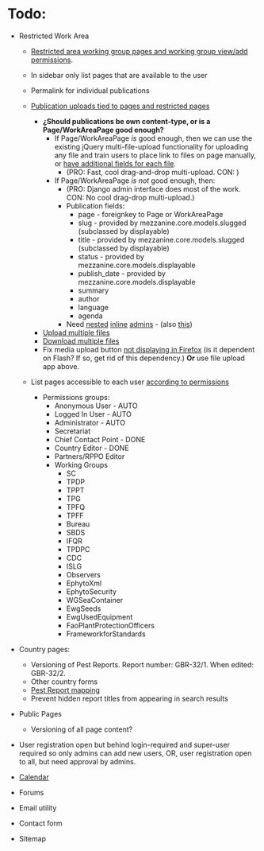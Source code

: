 # Todo:
    
- Restricted Work Area
   - [Restricted area working group pages and working group view/add permissions](http://djangosnippets.org/snippets/2736/).
   - In sidebar only list pages that are available to the user
   - Permalink for individual publications
    - [Publication uploads tied to pages and restricted pages](https://github.com/sigurdga/django-jquery-file-upload)
        - **¿Should publications be own content-type, or is a Page/WorkAreaPage good enough?**
            - If Page/WorkAreaPage *is* good enough, then we can use the existing jQuery multi-file-upload functionality for uploading any file and train users to place link to files on page manually, or [have additional fields for each file](https://github.com/blueimp/jQuery-File-Upload/wiki/How-to-submit-additional-form-data).
                - (PRO: Fast, cool drag-and-drop multi-upload.  CON: )
            - If Page/WorkAreaPage *is not* good enough, then:
                - (PRO: Django admin interface does most of the work.  CON: No cool drag-drop multi-upload.)
                - Publication fields:
                    - page - foreignkey to Page or WorkAreaPage
                    - slug - provided by mezzanine.core.models.slugged (subclassed by displayable)
                    - title - provided by mezzanine.core.models.slugged (subclassed by displayable)
                    - status - provided by mezzanine.core.models.displayable
                    - publish_date - provided by mezzanine.core.models.displayable
                    - summary
                    - author
                    - language
                    - agenda
                - Need [nested](https://github.com/Soaa-/django-nested-inlines) [inline](http://stackoverflow.com/questions/14308050/django-admin-nested-inline) [admins](http://stackoverflow.com/questions/3681258/nested-inlines-in-the-django-admin) - (also [this](http://stackoverflow.com/questions/702637/django-admin-inline-inlines-or-three-model-editing-at-once))
      - [Upload multiple files](https://github.com/sigurdga/django-jquery-file-upload)
      - [Download multiple files](http://stackoverflow.com/a/12951557/412329)
      - Fix media upload button [not displaying in Firefox](https://groups.google.com/forum/#!msg/mezzanine-users/hhUlm8zXt54/7R3nNC57rq8J) (is it dependent on Flash? If so, get rid of this dependency.) **Or** use file upload app above.
      
    - List pages accessible to each user [according to permissions](http://stackoverflow.com/a/16016717)
        - Permissions groups: 
            - Anonymous User - AUTO
            - Logged In User - AUTO
            - Administrator - AUTO
            - Secretariat
            - Chief Contact Point - DONE
            - Country Editor - DONE
            - Partners/RPPO Editor
            - Working Groups
                - SC
                - TPDP 
                - TPPT 
                - TPG 
                - TPFQ 
                - TPFF 
                - Bureau 
                - SBDS 
                - IFQR 
                - TPDPC 
                - CDC 
                - ISLG 
                - Observers 
                - EphytoXml 
                - EphytoSecurity 
                - WGSeaContainer 
                - EwgSeeds 
                - EwgUsedEquipment 
                - FaoPlantProtectionOfficers 
                - FrameworkforStandards

- Country pages:
    - Versioning of Pest Reports. Report number: GBR-32/1. When edited: GBR-32/2.
    - Other country forms
    - [Pest Report mapping](http://leafletjs.com/examples/choropleth.html)
    - Prevent hidden report titles from appearing in search results

- Public Pages
    - Versioning of all page content?

- User registration open but behind login-required and super-user required so only admins can add new users, OR, user registration open to all, but need approval by admins.

- [Calendar](https://github.com/shurik/mezzanine.calendar)
- Forums
- Email utility
- Contact form
- Sitemap